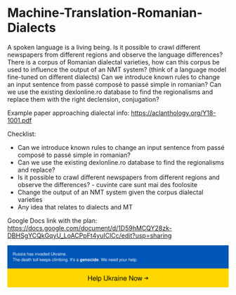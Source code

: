 # Machine-Translation-Romanian-Dialects
A spoken language is a living being. 
Is it possible to crawl different newspapers from different regions and observe the language differences? 
There is a corpus of Romanian dialectal varieties, how can this corpus be used to influence the output of an NMT system? (think of a language model fine-tuned on different dialects)
Can we introduce known rules to change an input sentence from passé composé to passé simple in romanian?
Can we use the existing dexlonline.ro database to find the regionalisms and replace them with the right declension, conjugation?

Example paper approaching dialectal info: https://aclanthology.org/Y18-1001.pdf

Checklist:
- Can we introduce known rules to change an input sentence from passé composé to passé simple in romanian?
- Can we use the existing dexlonline.ro database to find the regionalisms and replace?
- Is it possible to crawl different newspapers from different regions and observe the differences? - cuvinte care sunt mai des foolosite
- Change the output of an NMT system given the corpus dialectal varieties
- Any idea that relates to dialects and MT

Google Docs link with the plan: https://docs.google.com/document/d/1D59hMCQY28zk-DBHSgYCQkGqyU_LoACPpFt4yuIClCc/edit?usp=sharing

[![Stand With Ukraine](https://raw.githubusercontent.com/vshymanskyy/StandWithUkraine/main/banner2-direct.svg)](https://stand-with-ukraine.pp.ua)
